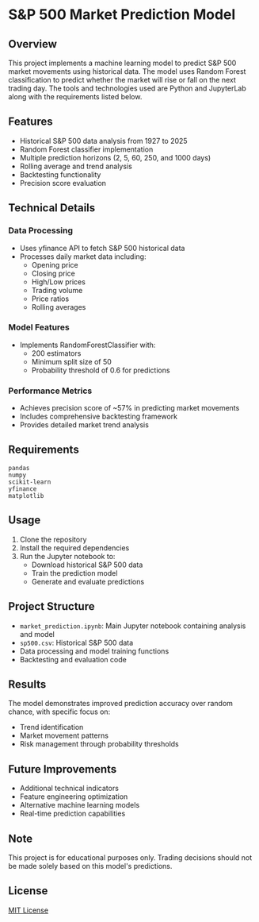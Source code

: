# S&P 500 Market Prediction Model

## Overview
This project implements a machine learning model to predict S&P 500 market movements using historical data. The model uses Random Forest classification to predict whether the market will rise or fall on the next trading day. The tools and technologies used are Python and JupyterLab along with the requirements listed below.

## Features
- Historical S&P 500 data analysis from 1927 to 2025
- Random Forest classifier implementation
- Multiple prediction horizons (2, 5, 60, 250, and 1000 days)
- Rolling average and trend analysis
- Backtesting functionality
- Precision score evaluation

## Technical Details

### Data Processing
- Uses yfinance API to fetch S&P 500 historical data
- Processes daily market data including:
  - Opening price
  - Closing price
  - High/Low prices
  - Trading volume
  - Price ratios
  - Rolling averages

### Model Features
- Implements RandomForestClassifier with:
  - 200 estimators
  - Minimum split size of 50
  - Probability threshold of 0.6 for predictions

### Performance Metrics
- Achieves precision score of ~57% in predicting market movements
- Includes comprehensive backtesting framework
- Provides detailed market trend analysis

## Requirements
```
pandas
numpy
scikit-learn
yfinance
matplotlib
```

## Usage
1. Clone the repository
2. Install the required dependencies
3. Run the Jupyter notebook to:
   - Download historical S&P 500 data
   - Train the prediction model
   - Generate and evaluate predictions

## Project Structure
- `market_prediction.ipynb`: Main Jupyter notebook containing analysis and model
- `sp500.csv`: Historical S&P 500 data
- Data processing and model training functions
- Backtesting and evaluation code

## Results
The model demonstrates improved prediction accuracy over random chance, with specific focus on:
- Trend identification
- Market movement patterns
- Risk management through probability thresholds

## Future Improvements
- Additional technical indicators
- Feature engineering optimization
- Alternative machine learning models
- Real-time prediction capabilities

## Note
This project is for educational purposes only. Trading decisions should not be made solely based on this model's predictions.

## License
[MIT License](LICENSE)
